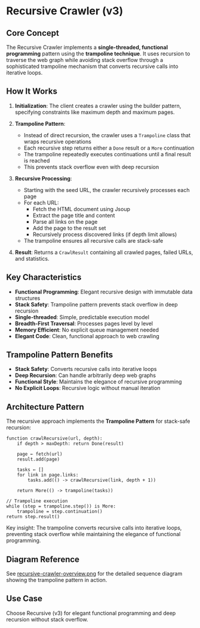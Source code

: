 # Recursive Crawler (v3)

## Core Concept

The Recursive Crawler implements a **single-threaded, functional programming** pattern using the **trampoline technique**. It uses recursion to traverse the web graph while avoiding stack overflow through a sophisticated trampoline mechanism that converts recursive calls into iterative loops.

## How It Works

1. **Initialization**: The client creates a crawler using the builder pattern, specifying constraints like maximum depth and maximum pages.

2. **Trampoline Pattern**:
   - Instead of direct recursion, the crawler uses a `Trampoline` class that wraps recursive operations
   - Each recursive step returns either a `Done` result or a `More` continuation
   - The trampoline repeatedly executes continuations until a final result is reached
   - This prevents stack overflow even with deep recursion

3. **Recursive Processing**:
   - Starting with the seed URL, the crawler recursively processes each page
   - For each URL:
     - Fetch the HTML document using Jsoup
     - Extract the page title and content
     - Parse all links on the page
     - Add the page to the result set
     - Recursively process discovered links (if depth limit allows)
   - The trampoline ensures all recursive calls are stack-safe

4. **Result**: Returns a `CrawlResult` containing all crawled pages, failed URLs, and statistics.

## Key Characteristics

- **Functional Programming**: Elegant recursive design with immutable data structures
- **Stack Safety**: Trampoline pattern prevents stack overflow in deep recursion
- **Single-threaded**: Simple, predictable execution model
- **Breadth-First Traversal**: Processes pages level by level
- **Memory Efficient**: No explicit queue management needed
- **Elegant Code**: Clean, functional approach to web crawling

## Trampoline Pattern Benefits

- **Stack Safety**: Converts recursive calls into iterative loops
- **Deep Recursion**: Can handle arbitrarily deep web graphs
- **Functional Style**: Maintains the elegance of recursive programming
- **No Explicit Loops**: Recursive logic without manual iteration

## Architecture Pattern

The recursive approach implements the **Trampoline Pattern** for stack-safe recursion:

```
function crawlRecursive(url, depth):
    if depth > maxDepth: return Done(result)

    page ← fetch(url)
    result.add(page)

    tasks ← []
    for link in page.links:
        tasks.add(() -> crawlRecursive(link, depth + 1))

    return More(() -> trampoline(tasks))

// Trampoline execution
while (step = trampoline.step()) is More:
    trampoline = step.continuation()
return step.result()
```

Key insight: The trampoline converts recursive calls into iterative loops, preventing stack overflow while maintaining the elegance of functional programming.

## Diagram Reference

See [recursive-crawler-overview.png](./recursive-crawler-overview.png) for the detailed sequence diagram showing the trampoline pattern in action.

## Use Case

Choose Recursive (v3) for elegant functional programming and deep recursion without stack overflow.
